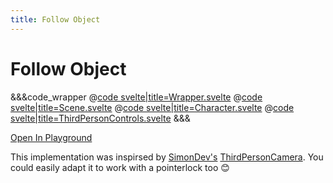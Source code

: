 ```yaml
---
title: Follow Object
---
```


<script lang="ts">
import Wrapper from '$examples/camera/followobject/Wrapper.svelte'
</script>

# Follow Object

<ExampleWrapper>
	<Wrapper />
</ExampleWrapper>

&&&code_wrapper
@[code svelte|title=Wrapper.svelte](../../examples/camera/followobject/Wrapper.svelte)
@[code svelte|title=Scene.svelte](../../examples/camera/followobject/Scene.svelte)
@[code svelte|title=Character.svelte](../../examples/camera/followobject/Character.svelte)
@[code svelte|title=ThirdPersonControls.svelte](../../examples/camera/followobject/ThirdPersonControls.svelte)
&&&

[Open In Playground](/playground/camera/followobject)

This implementation was inspirsed by [SimonDev's](https://twitter.com/iced_coffee_dev) [ThirdPersonCamera](https://github.com/simondevyoutube/ThreeJS_Tutorial_ThirdPersonCamera). You could easily adapt it to work with a pointerlock too 😊
